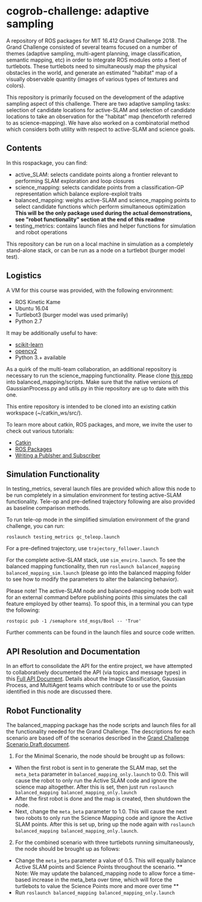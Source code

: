 # cogrob-challenge: adaptive sampling
A repository of ROS packages for MIT 16.412 Grand Challenge 2018. The Grand Challenge consisted of several teams focused on a number of themes (adaptive sampling, multi-agent planning, image classification, semantic mapping, etc) in order to integrate ROS modules onto a fleet of turtlebots. These turtlebots need to simultaneously map the physical obstacles in the world, and generate an estimated "habitat" map of a visually observable quantity (images of various types of textures and colors). 

This repository is primarily focused on the development of the adaptive sampling aspect of this challenge. There are two adaptive sampling tasks: selection of candidate locations for active-SLAM and selection of candidate locations to take an observation for the "habitat" map (henceforth referred to as science-mapping). We have also worked on a combinatorial method which considers both utility with respect to active-SLAM and science goals.


## Contents
In this rospackage, you can find:
* active_SLAM: selects candidate points along a frontier relevant to performing SLAM exploration and loop closures
* science_mapping: selects candidate points from a classification-GP representation which balance explore-exploit traits
* balanced_mapping: weighs active-SLAM and science_mapping points to select candidate functions which perform simultaneous optimization **This will be the only package used during the actual demonstrations, see "robot functionality" section at the end of this readme**
* testing_metrics: contains launch files and helper functions for simulation and robot operations

This repository can be run on a local machine in simulation as a completely stand-alone stack, or can be run as a node on a turtlebot (burger model test).


## Logistics
A VM for this course was provided, with the following environment:
* ROS Kinetic Kame
* Ubuntu 16.04
* Turtlebot3 (burger model was used primarily)
* Python 2.7

It may be additionally useful to have:
* [scikit-learn](http://scikit-learn.org/stable/install.html)
* [opencv2](https://pypi.org/project/opencv-python/)
* Python 3.+ available

As a quirk of the multi-team collaboration, an additional repository is necessary to run the science_mapping functionality. Please clone [this repo](https://github.com/Keyrat06/Gaussian_Processes_Sampling) into balanced_mapping/scripts. Make sure that the native versions of GaussianProcess.py and utils.py in thie repository are up to date with this one.

This entire repository is intended to be cloned into an existing catkin workspace (~/catkin_ws/src/).

To learn more about catkin, ROS packages, and more, we invite the user to check out various tutorials:
* [Catkin](http://wiki.ros.org/catkin/Tutorials)
* [ROS Packages](http://wiki.ros.org/Packages)
* [Writing a Publsher and Subscriber](http://wiki.ros.org/ROS/Tutorials/WritingPublisherSubscriber%28python%29)


## Simulation Functionality
In testing_metrics, several launch files are provided which allow this node to be run completely in a simulation environment for testing active-SLAM functionality. Tele-op and pre-defined trajectory following are also provided as baseline comparison methods. 

To run tele-op mode in the simplified simulation environment of the grand challenge, you can run:

```roslaunch testing_metrics gc_teleop.launch```

For a pre-defined trajectory, use ```trajectory_follower.launch```

For the complete active-SLAM stack, use ```sim_enviro.launch```. To see the balanced mapping functionality, then run ```roslaunch balanced_mapping balanced_mapping_sim.launch``` (please go into the balanced mapping folder to see how to modify the parameters to alter the balancing behavior).

Please note! The active-SLAM node and balanced-mapping node both wait for an external command before publishing points (this simulates the call feature employed by other teams). To spoof this, in a terminal you can type the following:

```rostopic pub -1 /semaphore std_msgs/Bool -- 'True'```

Further comments can be found in the launch files and source code written.

## API Resolution and Documentation
In an effort to consolidate the API for the entire project, we have attempted to collaboratively documented the API (via topics and message types) in this [Full API Document](https://docs.google.com/document/d/1qubpyjDwm_5SQB4DYVmUq-Q-syaA3oULnaxs8GWRLWc/edit?usp=sharing). Details about the Image Classification, Gaussian Process, and MultiAgent teams which contribute to or use the points identified in this node are discussed there.

## Robot Functionality
The balanced_mapping package has the node scripts and launch files for all the functionality needed for the Grand Challenge.  The descriptions for each scenario are based off of the scenarios described in the [Grand Challenge Scenario Draft document](https://docs.google.com/document/d/1DEXqbQV11xOCvY5ATHI9VJYikEybKzSHXLU2wob9oqg/edit?usp=sharing). 

1. For the Minimal Scenario, the node should be brought up as follows:
 - When the first robot is sent in to generate the SLAM map, set the ```meta_beta``` parameter in ```balanced_mapping_only.launch``` to 0.0.  This will cause the robot to only run the Active SLAM code and ignore the science map altogether.  After this is set, then just run ```roslaunch balanced_mapping balanced_mapping_only.launch```
 - After the first robot is done and the map is created, then shutdown the node.
 - Next, change the ```meta_beta``` parameter to 1.0.  This will cause the next two robots to only run the Science Mapping code and ignore the Active SLAM points.  After this is set up, bring up the node again with ```roslaunch balanced_mapping balanced_mapping_only.launch```.
2. For the combined scenario with three turtlebots running simultaneously, the node should be brought up as follows:
 - Change the ```meta_beta``` parameter a value of 0.5. This will equally balance Active SLAM points and Science Points throughout the scenario.  ** Note:  We may update the balanced_mapping node to allow force a time-based increase in the meta_beta over time, which will force the turtlebots to value the Science Points more and more over time **
 - Run ```roslaunch balanced_mapping balanced_mapping_only.launch```


